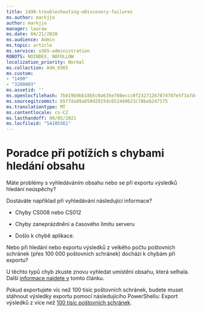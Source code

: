 ```yaml
---
title: 1490-troubleshooting-eDiscovery-failures
ms.author: markjjo
author: markjjo
manager: lauraw
ms.date: 04/21/2020
ms.audience: Admin
ms.topic: article
ms.service: o365-administration
ROBOTS: NOINDEX, NOFOLLOW
localization_priority: Normal
ms.collection: Adm_O365
ms.custom:
- "1490"
- "3200003"
ms.assetid: ''
ms.openlocfilehash: 7b819b9bb18b5c0a635e708eccc0f23271267874707e5f3a7d41b633a05f2822
ms.sourcegitcommit: b5f7da89a650d2915dc652449623c78be6247175
ms.translationtype: MT
ms.contentlocale: cs-CZ
ms.lasthandoff: 08/05/2021
ms.locfileid: "54105561"
---
```

# <a name="troubleshoot-content-search-errors"></a>Poradce při potížích s chybami hledání obsahu

Máte problémy s vyhledáváním obsahu nebo se při exportu výsledků hledání neúspěchy?

Dostáváte například při vyhledávání následující informace?

- Chyby CS008 nebo CS012

- Chyby zaneprázdnění a časového limitu serveru

- Došlo k chybě aplikace.

Nebo při hledání nebo exportu výsledků z velkého počtu poštovních schránek (přes 100 000 poštovních schránek) dochází k chybám při exportu?

U těchto typů chyb zkuste znovu vyhledat umístění obsahu, která selhala. Další  [informace najdete v](https://docs.microsoft.com/microsoft-365/compliance/retry-failed-content-search) tomto článku.

Pokud exportujete víc než 100 tisíc poštovních schránek, budete muset stáhnout výsledky exportu pomocí následujícího PowerShellu: Export výsledků z více než  [100 tisíc poštovních schránek](https://docs.microsoft.com/microsoft-365/compliance/export-search-results?view=o365-worldwide%23exporting-results-from-more-than-100000-mailboxes).
